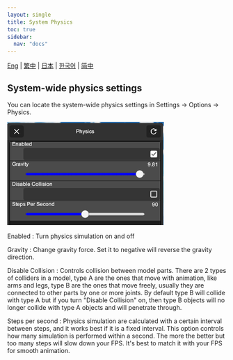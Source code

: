 ```yaml
---
layout: single
title: System Physics
toc: true
sidebar:
  nav: "docs"
---
```

[Eng](/dancexr/features/system_physics) | [繁中](/tw/dancexr/features/system_physics) | [日本](/jp/dancexr/features/system_physics) | [한국어](/kr/dancexr/features/system_physics) | [简中](/zh/dancexr/features/system_physics)


## System-wide physics settings
You can locate the system-wide physics settings in Settings -> Options -> Physics. 

![System Physics](/images/system-physics.png)

Enabled
: Turn physics simulation on and off

Gravity
:  Change gravity force. Set it to negative will reverse the gravity direction. 

Disable Collision
:  Controls collision between model parts. There are 2 types of colliders in a model, type A are the ones that move with animation, like arms and legs, type B are the ones that move freely, usually they are connected to other parts by one or more joints. By default type B will collide with type A but if you turn "Disable Collision" on, then type B objects will no longer collide with type A objects and will penetrate through. 

Steps per second
:  Physics simulation are calculated with a certain interval between steps, and it works best if it is a fixed interval. This option controls how many simulation is performed within a second. The more the better but too many steps will slow down your FPS. It's best to match it with your FPS for smooth animation.

